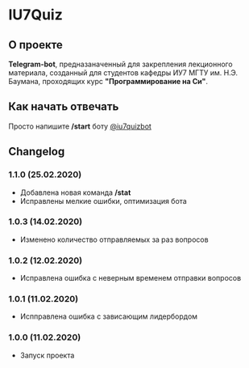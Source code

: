 # IU7Quiz

## О проекте
**Telegram-bot**, предназаначенный для закрепления лекционного материала, созданный для 
студентов кафедры ИУ7 МГТУ им. Н.Э. Баумана, проходящих курс **"Программирование на Си"**.

## Как начать отвечать

Просто напишите **/start** боту [@iu7quizbot](https://t.me/iu7quizbot)

## Changelog

### 1.1.0 (25.02.2020)
* Добавлена новая команда **/stat**
* Исправлены мелкие ошибки, оптимизация бота

### 1.0.3 (14.02.2020)
* Изменено количество отправляемых за раз вопросов

### 1.0.2 (12.02.2020)
* Исправлена ошибка с неверным временем отправки вопросов

### 1.0.1 (11.02.2020)
* Испправлена ошибка с зависающим лидербордом

### 1.0.0 (11.02.2020)
* Запуск проекта

